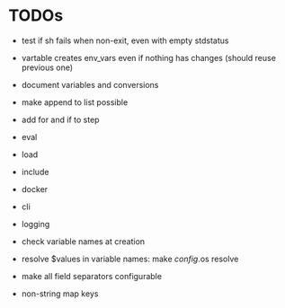 
# TODOs

- test if sh fails when non-exit, even with empty stdstatus

- vartable creates env_vars even if nothing has changes (should reuse previous one)
- document variables and conversions
- make append to list possible
- add for and if to step
- eval
- load
- include
- docker
- cli
- logging
- check variable names at creation
- resolve $values in variable names: make $config.$os resolve
- make all field separators configurable
- non-string map keys